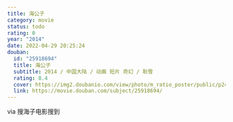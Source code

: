 ```yaml
---
title: 海公子
category: movie
status: todo
rating: 0
year: "2014"
date: 2022-04-29 20:25:24
douban:
  id: "25918694"
  title: 海公子
  subtitle: 2014 / 中国大陆 / 动画 短片 奇幻 / 耿雪
  rating: 8.4
  cover: https://img2.doubanio.com/view/photo/m_ratio_poster/public/p2493865643.jpg
  link: https://movie.douban.com/subject/25918694/
---
```


via 搜海子电影搜到